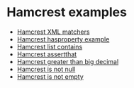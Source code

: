 Hamcrest examples
=================

* [Hamcrest XML matchers](http://www.leveluplunch.com/java/examples/hamcrest-xml-matchers-junit-testing/)
* [Hamcrest hasproperty example](http://www.leveluplunch.com/java/examples/hamcrest-bean-matchers-junit-testing/)
* [Hamcrest list contains](http://www.leveluplunch.com/java/examples/hamcrest-collection-matchers-junit-testing/)
* [Hamcrest assertthat](http://www.leveluplunch.com/java/examples/hamcrest-core-matchers-junit-testing/)
* [Hamcrest greater than big decimal](http://www.leveluplunch.com/java/examples/hamcrest-number-matchers-junit-testing/)
* [Hamcrest is not null](http://www.leveluplunch.com/java/examples/hamcrest-object-matchers-junit-testing/)
* [Hamcrest is not empty](http://www.leveluplunch.com/java/examples/hamcrest-text-matchers-junit-testing/)

